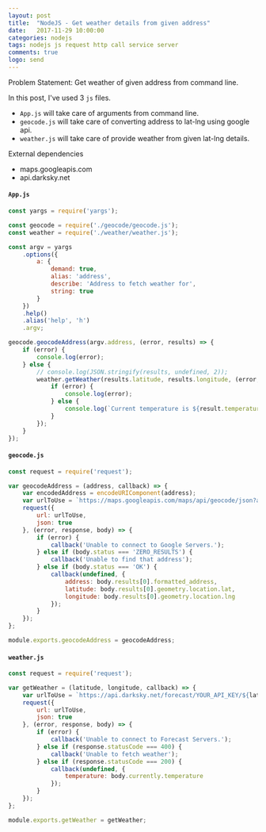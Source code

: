 ```yaml
---
layout: post
title:  "NodeJS - Get weather details from given address"
date:   2017-11-29 10:00:00
categories: nodejs
tags: nodejs js request http call service server
comments: true
logo: send
---
```


Problem Statement: Get weather of given address from command line.

In this post, I've used 3 `js` files.

* `App.js` will take care of arguments from command line.
* `geocode.js` will take care of converting address to lat-lng using google api.
* `weather.js` will take care of provide weather from given lat-lng details.

External dependencies

* maps.googleapis.com
* api.darksky.net

#### `App.js`

```javascript
const yargs = require('yargs');

const geocode = require('./geocode/geocode.js');
const weather = require('./weather/weather.js');

const argv = yargs
    .options({
        a: {
            demand: true,
            alias: 'address',
            describe: 'Address to fetch weather for',
            string: true
        }
    })
    .help()
    .alias('help', 'h')
    .argv;

geocode.geocodeAddress(argv.address, (error, results) => {
    if (error) {
        console.log(error);
    } else {
        // console.log(JSON.stringify(results, undefined, 2));
        weather.getWeather(results.latitude, results.longitude, (error, result) => {
            if (error) {
                console.log(error);
            } else {
                console.log(`Current temperature is ${result.temperature}`);
            }
        });
    }
});
```

#### `geocode.js`

```javascript
const request = require('request');

var geocodeAddress = (address, callback) => {
    var encodedAddress = encodeURIComponent(address);
    var urlToUse = `https://maps.googleapis.com/maps/api/geocode/json?address=${encodedAddress}&key=YOUR_API_KEY`;
    request({
        url: urlToUse,
        json: true
    }, (error, response, body) => {
        if (error) {
            callback('Unable to connect to Google Servers.');
        } else if (body.status === 'ZERO_RESULTS') {
            callback('Unable to find that address');
        } else if (body.status === 'OK') {
            callback(undefined, {
                address: body.results[0].formatted_address,
                latitude: body.results[0].geometry.location.lat,
                longitude: body.results[0].geometry.location.lng
            });
        }
    });
};

module.exports.geocodeAddress = geocodeAddress;
```

#### `weather.js`

```javascript
const request = require('request');

var getWeather = (latitude, longitude, callback) => {
    var urlToUse = `https://api.darksky.net/forecast/YOUR_API_KEY/${latitude},${longitude}`;
    request({
        url: urlToUse,
        json: true
    }, (error, response, body) => {
        if (error) {
            callback('Unable to connect to Forecast Servers.');
        } else if (response.statusCode === 400) {
            callback('Unable to fetch weather');
        } else if (response.statusCode === 200) {
            callback(undefined, {
                temperature: body.currently.temperature
            });
        }
    });
};

module.exports.getWeather = getWeather;
```